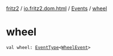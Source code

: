 [fritz2](../../index.md) / [io.fritz2.dom.html](../index.md) / [Events](index.md) / [wheel](./wheel.md)

# wheel

`val wheel: `[`EventType`](../-event-type/index.md)`<`[`WheelEvent`](https://kotlinlang.org/api/latest/jvm/stdlib/org.w3c.dom.events/-wheel-event/index.html)`>`
